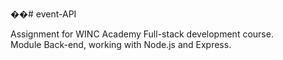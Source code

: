 ��#   e v e n t - A P I <br /> 

Assignment for WINC Academy Full-stack development course. <br />
Module Back-end, working with Node.js and Express. <br />
 
 
